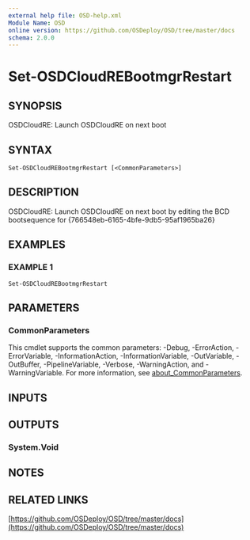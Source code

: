 ```yaml
---
external help file: OSD-help.xml
Module Name: OSD
online version: https://github.com/OSDeploy/OSD/tree/master/docs
schema: 2.0.0
---
```


# Set-OSDCloudREBootmgrRestart

## SYNOPSIS
OSDCloudRE: Launch OSDCloudRE on next boot

## SYNTAX

```
Set-OSDCloudREBootmgrRestart [<CommonParameters>]
```

## DESCRIPTION
OSDCloudRE: Launch OSDCloudRE on next boot by editing the BCD bootsequence for {766548eb-6165-4bfe-9db5-95af1965ba26}

## EXAMPLES

### EXAMPLE 1
```
Set-OSDCloudREBootmgrRestart
```

## PARAMETERS

### CommonParameters
This cmdlet supports the common parameters: -Debug, -ErrorAction, -ErrorVariable, -InformationAction, -InformationVariable, -OutVariable, -OutBuffer, -PipelineVariable, -Verbose, -WarningAction, and -WarningVariable. For more information, see [about_CommonParameters](http://go.microsoft.com/fwlink/?LinkID=113216).

## INPUTS

## OUTPUTS

### System.Void
## NOTES

## RELATED LINKS

[https://github.com/OSDeploy/OSD/tree/master/docs](https://github.com/OSDeploy/OSD/tree/master/docs)

